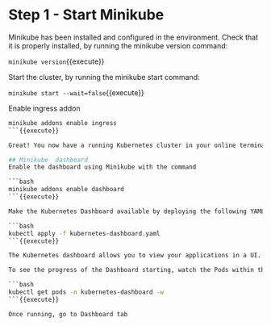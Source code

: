 # Step 1 - Start Minikube

Minikube has been installed and configured in the environment. Check that it is properly installed, by running the minikube version command:

`minikube version`{{execute}}

Start the cluster, by running the minikube start command:

`minikube start --wait=false`{{execute}}

Enable ingress addon

```bash
minikube addons enable ingress
```{{execute}}

Great! You now have a running Kubernetes cluster in your online terminal. Minikube started a virtual machine for you, and a Kubernetes cluster is now running in that VM.

## Minikube  dashboard
Enable the dashboard using Minikube with the command 

```bash
minikube addons enable dashboard
```{{execute}}

Make the Kubernetes Dashboard available by deploying the following YAML definition. This should only be used on Katacoda.

```bash
kubectl apply -f kubernetes-dashboard.yaml
```{{execute}}

The Kubernetes dashboard allows you to view your applications in a UI. In this deployment, the dashboard has been made available on port 30000 but may take a while to start.

To see the progress of the Dashboard starting, watch the Pods within the kube-system namespace using 

```bash
kubectl get pods -n kubernetes-dashboard -w
```{{execute}}

Once running, go to Dashboard tab
